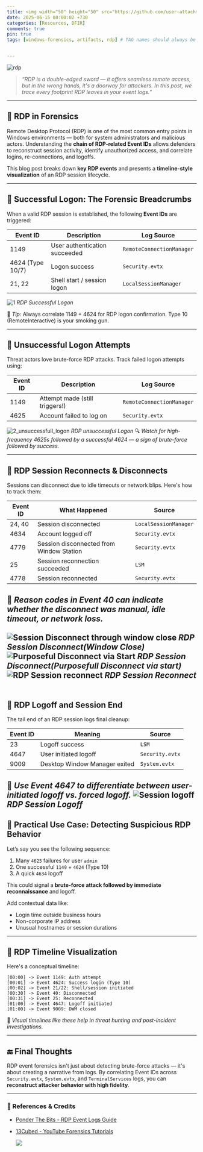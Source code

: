 ```yaml
---
title: <img width="50" height="50" src="https://github.com/user-attachments/assets/a563e67e-913e-458a-a1cd-2c4b1fbf22a8"> Dissecting RDP Activity 
date: 2025-06-15 00:00:02 +730
categories: [Resources, DFIR]
comments: true
pin: true
tags: [windows-forensics, artifacts, rdp] # TAG names should always be lowercase


---
```


![rdp](https://github.com/user-attachments/assets/a563e67e-913e-458a-a1cd-2c4b1fbf22a8)

> *“RDP is a double-edged sword — it offers seamless remote access, but in the wrong hands, it's a doorway for attackers. In this post, we trace every footprint RDP leaves in your event logs.”*

---

## 🧠 RDP in Forensics 

Remote Desktop Protocol (RDP) is one of the most common entry points in Windows environments — both for system administrators and malicious actors. Understanding the **chain of RDP-related Event IDs** allows defenders to reconstruct session activity, identify unauthorized access, and correlate logins, re-connections, and logoffs.

This blog post breaks down **key RDP events** and presents a **timeline-style visualization** of an RDP session lifecycle.

---


## 🔐 Successful Logon: The Forensic Breadcrumbs

When a valid RDP session is established, the following **Event IDs** are triggered:

| Event ID       | Description                   | Log Source             |
|----------------|-------------------------------|------------------------|
| 1149           | User authentication succeeded | `RemoteConnectionManager` |
| 4624 (Type 10/7)| Logon success                 | `Security.evtx`        |
| 21, 22         | Shell start / session logon   | `LocalSessionManager`  |

![1](https://github.com/user-attachments/assets/a7732fd9-7760-4987-8293-6c6da9480e18)
_RDP Successful Logon_


🧠 *Tip:* Always correlate 1149 + 4624 for RDP logon confirmation. Type 10 (RemoteInteractive) is your smoking gun.

---

## 🚫 Unsuccessful Logon Attempts

Threat actors love brute-force RDP attacks. Track failed logon attempts using:

| **Event ID** | **Description** | **Log Source** |
|--------------|------------------|----------------|
| 1149         | Attempt made (still triggers!) | `RemoteConnectionManager` |
| 4625         | Account failed to log on | `Security.evtx` |
![2_unsuccessfull_logon](https://github.com/user-attachments/assets/79c86ea1-037e-4143-b6cb-81eaad98d32f)
_RDP unsuccessful Logon_
🔍 *Watch for high-frequency 4625s followed by a successful 4624 — a sign of brute-force followed by success.*

---

## 🔁 RDP Session Reconnects & Disconnects

Sessions can disconnect due to idle timeouts or network blips. Here's how to track them:

| **Event ID** | **What Happened** | **Source** |
|--------------|-------------------|------------|
| 24, 40       | Session disconnected | `LocalSessionManager` |
| 4634         | Account logged off | `Security.evtx` |
| 4779         | Session disconnected from Window Station | `Security.evtx` |
| 25           | Session reconnection succeeded | `LSM` |
| 4778         | Session reconnected | `Security.evtx` |

📌 *Reason codes in Event 40 can indicate whether the disconnect was manual, idle timeout, or network loss.*
<br><br>
![Session Disconnect through window close](https://github.com/user-attachments/assets/cd2469f7-c62c-4977-a00a-4ac75404c94a)
_RDP Session Disconnect(Window Close)_
<br>
![Purposeful Disconnect via Start](https://github.com/user-attachments/assets/dd76fd6e-d239-4667-84aa-44dd59c12232)
_RDP Session Disconnect(Purposefull Disconnect via start)_
<br>
![RDP Session reconnect](https://github.com/user-attachments/assets/3cac80b8-5083-414c-b4d0-d7e3dcf9a592)
_RDP Session Reconnect_
<br><br>
---



## 🧾 RDP Logoff and Session End

The tail end of an RDP session logs final cleanup:

| **Event ID** | **Meaning** | **Source** |
|--------------|-------------|------------|
| 23           | Logoff success | `LSM` |
| 4647         | User initiated logoff | `Security.evtx` |
| 9009         | Desktop Window Manager exited | `System.evtx` |

📎 *Use Event 4647 to differentiate between user-initiated logoff vs. forced logoff.*
![Session logoff](https://github.com/user-attachments/assets/723b1059-968c-4d5e-9922-17a438467a56)
_RDP Session Logoff_
---

## 🔧 Practical Use Case: Detecting Suspicious RDP Behavior

Let’s say you see the following sequence:

1. Many `4625` failures for user `admin`
2. One successful `1149` + `4624` (Type 10)
3. A quick `4634` logoff

This could signal a **brute-force attack followed by immediate reconnaissance** and logoff.

Add contextual data like:
- Login time outside business hours
- Non-corporate IP address
- Unusual hostnames or session durations

---

## 🎨 RDP Timeline Visualization

Here's a conceptual timeline:

```
[00:00] -> Event 1149: Auth attempt  
[00:01] -> Event 4624: Success login (Type 10)  
[00:02] -> Event 21/22: Shell/session initiated  
[00:30] -> Event 40: Disconnected  
[00:31] -> Event 25: Reconnected  
[01:00] -> Event 4647: Logoff initiated  
[01:00] -> Event 9009: DWM closed  
```

🧭 *Visual timelines like these help in threat hunting and post-incident investigations.*

---

## 🔚 Final Thoughts

RDP event forensics isn't just about detecting brute-force attacks — it's about creating a narrative from logs. By correlating Event IDs across `Security.evtx`, `System.evtx`, and `TerminalServices` logs, you can **reconstruct attacker behavior with high fidelity**.


---

### 🔗 References & Credits
- [Ponder The Bits - RDP Event Logs Guide](https://ponderthebits.com/2018/02/windows-rdp-related-event-logs-identification-tracking-and-investigation)  
- [13Cubed - YouTube Forensics Tutorials](https://www.youtube.com/c/13cubed)

  ![](https://media.giphy.com/media/DAtJCG1t3im1G/giphy.gif)
